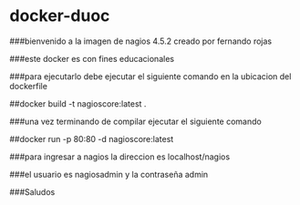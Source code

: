 # docker-duoc
###bienvenido a la imagen de nagios 4.5.2 creado por fernando rojas

###este docker es con fines educacionales

###para ejecutarlo debe ejecutar el siguiente comando en la ubicacion del dockerfile

##docker build -t nagioscore:latest . 


###una vez terminando de compilar ejecutar el siguiente comando

##docker run -p 80:80 -d nagioscore:latest

###para ingresar a nagios la direccion es localhost/nagios

###el usuario es nagiosadmin y la contraseña admin

###Saludos
